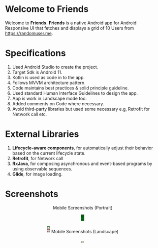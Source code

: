 # Welcome to Friends
Welcome to **Friends.**
**Friends** is a native Android app for Android Responsive UI 
that fetches and displays a grid of 10 Users from https://randomuser.me.

# Specifications
1. Used Android Studio to create the project.
2. Target Sdk is Android 11.
3. Kotlin is used as code in to the app.
4. Follows MVVM architecture pattern.
5. Code maintains best practices & solid principle guideline.
6. Used standard Human Interface Guidelines to design the app.
7. App is work in Landscape mode too.
8. Added comments on Code where necessary.
9. Avoid third-party libraries but used some necessary e.g, Retrofit for Network call etc.

# External Libraries
1. **Lifecycle-aware components**, for automatically adjust their behavior based on the current
   lifecycle state.
2. **Retrofit**, for Network call
3. **RxJava**, for composing asynchronous and event-based programs by using observable sequences.
4. **Glide**, for image loading.

# Screenshots
<p align="center">
Mobile Screenshots (Portrait)
<p align="center">
<img src="github_assets/1_splash_screen.jpg" alt="Drawing" style="width: 10px;"/>
<p align="center">
<img src="github_assets/2_friends_list_portrait.jpg" alt="Drawing" style="width: 10px;"/>
Mobile Screenshots (Landscape)
<p align="center">
<img src="github_assets/3_friends_list_landscape.jpg" alt="Drawing" style="width: 10px;"/>

[comment]: <> (<img src="github_assets/1_splash_screen.jpg"  height="500" />)

[comment]: <> (<img src="github_assets/2_friends_list_portrait.jpg"  height="500" />)

[comment]: <> (<img src="github_assets/3_friends_list_landscape.jpg"  width="500" />)
